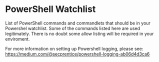 # PowerShell Watchlist
List of PowerShell commands and commandlets that should be in your Powershel watchlist. 
Some of the commands listed here are used legitimately. There is no doubt some allow listing will be required in your enviroment.


For more information on setting up Powershell logging, please see: https://medium.com/@secprentice/powershell-logging-ab06d4d3ca6

